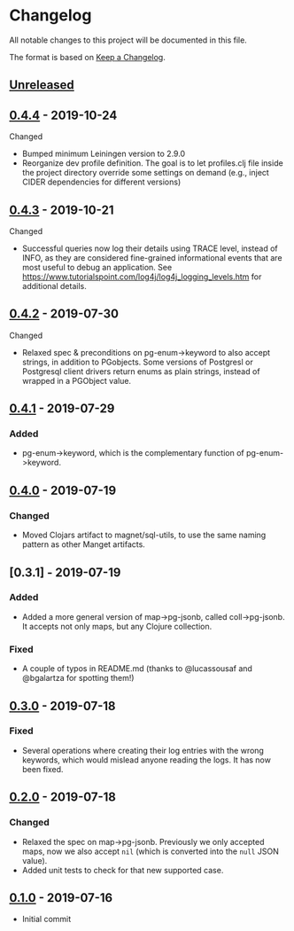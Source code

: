 # Changelog
All notable changes to this project will be documented in this file.

The format is based on [Keep a Changelog](http://keepachangelog.com/en/1.0.0/).

## [Unreleased]

## [0.4.4] - 2019-10-24
Changed
- Bumped minimum Leiningen version to 2.9.0
- Reorganize dev profile definition. The goal is to let profiles.clj file inside the project directory override some settings on demand (e.g., inject CIDER dependencies for different versions)

## [0.4.3] - 2019-10-21

Changed
- Successful queries now log their details using TRACE level, instead of INFO, as they are considered fine-grained informational events that are most useful to debug an application. See https://www.tutorialspoint.com/log4j/log4j_logging_levels.htm for additional details.

## [0.4.2] - 2019-07-30

Changed
- Relaxed spec & preconditions on pg-enum->keyword to also accept strings, in addition to PGobjects. Some versions of Postgresl or Postgresql client drivers return enums as plain strings, instead of wrapped in a PGObject value.

## [0.4.1] - 2019-07-29

### Added
- pg-enum->keyword, which is the complementary function of pg-enum->keyword.

## [0.4.0] - 2019-07-19

### Changed
- Moved Clojars artifact to magnet/sql-utils, to use the same naming pattern as other Manget artifacts.

## [0.3.1] - 2019-07-19

### Added
- Added a more general version of map->pg-jsonb, called coll->pg-jsonb. It accepts not only maps, but any Clojure collection.

### Fixed
- A couple of typos in README.md (thanks to @lucassousaf and @bgalartza for spotting them!)

## [0.3.0] - 2019-07-18

### Fixed
- Several operations where creating their log entries with the wrong keywords, which would mislead anyone reading the logs. It has now been fixed.

## [0.2.0] - 2019-07-18

### Changed
- Relaxed the spec on map->pg-jsonb. Previously we only accepted maps, now we also accept `nil` (which is converted into the `null` JSON value).
- Added unit tests to check for that new supported case.

## [0.1.0] - 2019-07-16
- Initial commit

[UNRELEASED]: https://github.com/magnetcoop/buddy-auth.jwt-oidc/compare/v0.4.4...HEAD
[0.4.4]: https://github.com/magnetcoop/buddy-auth.jwt-oidc/releases/tag/v0.4.3..0.4.4
[0.4.3]: https://github.com/magnetcoop/buddy-auth.jwt-oidc/releases/tag/v0.4.2..0.4.3
[0.4.2]: https://github.com/magnetcoop/buddy-auth.jwt-oidc/releases/tag/v0.4.1..0.4.2
[0.4.1]: https://github.com/magnetcoop/buddy-auth.jwt-oidc/releases/tag/v0.4.1..0.4.1
[0.4.0]: https://github.com/magnetcoop/buddy-auth.jwt-oidc/releases/tag/v0.4.0..0.3.0
[0.3.0]: https://github.com/magnetcoop/buddy-auth.jwt-oidc/releases/tag/v0.3.0..0.2.0
[0.2.0]: https://github.com/magnetcoop/buddy-auth.jwt-oidc/releases/tag/v0.2.0..0.1.0
[0.1.0]: https://github.com/magnetcoop/buddy-auth.jwt-oidc/releases/tag/v0.1.0

